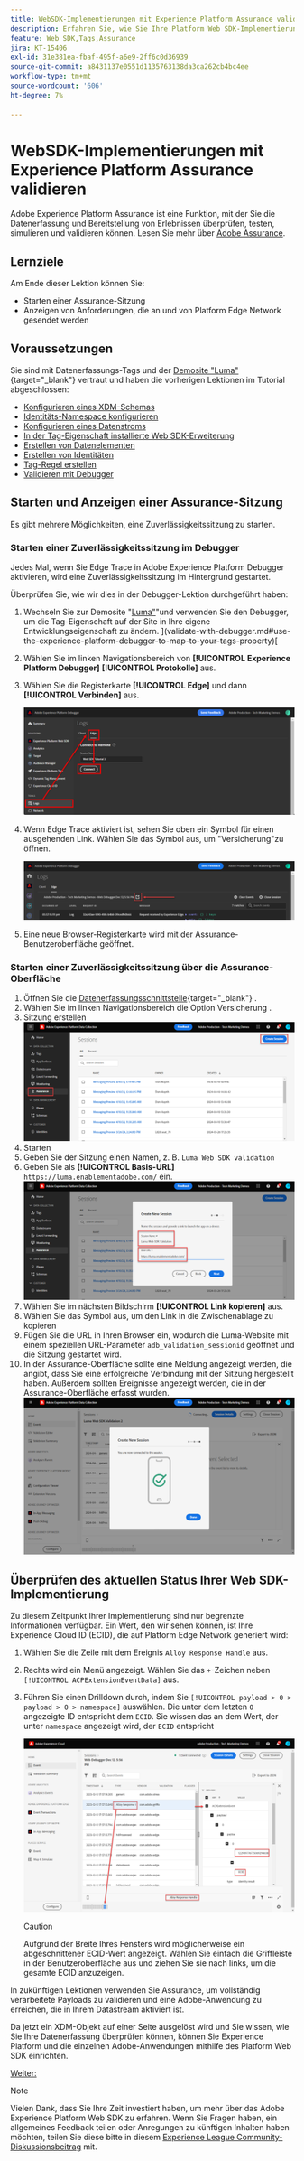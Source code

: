 ```yaml
---
title: WebSDK-Implementierungen mit Experience Platform Assurance validieren
description: Erfahren Sie, wie Sie Ihre Platform Web SDK-Implementierung mit Adobe Experience Platform Assurance validieren. Diese Lektion ist Teil des Tutorials „Implementieren von Adobe Experience Cloud mit Web SDK“.
feature: Web SDK,Tags,Assurance
jira: KT-15406
exl-id: 31e381ea-fbaf-495f-a6e9-2ff6c0d36939
source-git-commit: a8431137e0551d1135763138da3ca262cb4bc4ee
workflow-type: tm+mt
source-wordcount: '606'
ht-degree: 7%

---
```


# WebSDK-Implementierungen mit Experience Platform Assurance validieren

Adobe Experience Platform Assurance ist eine Funktion, mit der Sie die Datenerfassung und Bereitstellung von Erlebnissen überprüfen, testen, simulieren und validieren können. Lesen Sie mehr über [Adobe Assurance](https://experienceleague.adobe.com/en/docs/experience-platform/assurance/home).


## Lernziele

Am Ende dieser Lektion können Sie:

* Starten einer Assurance-Sitzung
* Anzeigen von Anforderungen, die an und von Platform Edge Network gesendet werden

## Voraussetzungen

Sie sind mit Datenerfassungs-Tags und der [Demosite &quot;Luma&quot;](https://luma.enablementadobe.com/content/luma/us/en.html){target="_blank"} vertraut und haben die vorherigen Lektionen im Tutorial abgeschlossen:

* [Konfigurieren eines XDM-Schemas](configure-schemas.md)
* [Identitäts-Namespace konfigurieren](configure-identities.md)
* [Konfigurieren eines Datenstroms](configure-datastream.md)
* [In der Tag-Eigenschaft installierte Web SDK-Erweiterung](install-web-sdk.md)
* [Erstellen von Datenelementen](create-data-elements.md)
* [Erstellen von Identitäten](create-identities.md)
* [Tag-Regel erstellen](create-tag-rule.md)
* [Validieren mit Debugger](validate-with-debugger.md)


## Starten und Anzeigen einer Assurance-Sitzung

Es gibt mehrere Möglichkeiten, eine Zuverlässigkeitssitzung zu starten.

### Starten einer Zuverlässigkeitssitzung im Debugger

Jedes Mal, wenn Sie Edge Trace in Adobe Experience Platform Debugger aktivieren, wird eine Zuverlässigkeitssitzung im Hintergrund gestartet.

Überprüfen Sie, wie wir dies in der Debugger-Lektion durchgeführt haben:

1. Wechseln Sie zur Demosite &quot;[Luma&quot;](https://luma.enablementadobe.com/content/luma/us/en.html)&quot;und verwenden Sie den Debugger, um die Tag-Eigenschaft auf der Site in Ihre eigene Entwicklungseigenschaft zu ändern. ](validate-with-debugger.md#use-the-experience-platform-debugger-to-map-to-your-tags-property)[
1. Wählen Sie im linken Navigationsbereich von **[!UICONTROL Experience Platform Debugger]** **[!UICONTROL Protokolle]** aus.
1. Wählen Sie die Registerkarte **[!UICONTROL Edge]** und dann **[!UICONTROL Verbinden]** aus.

   ![Verbinden von Edge Trace](assets/analytics-debugger-edgeTrace.png)
1. Wenn Edge Trace aktiviert ist, sehen Sie oben ein Symbol für einen ausgehenden Link. Wählen Sie das Symbol aus, um &quot;Versicherung&quot;zu öffnen.

   ![Beginn der Zuverlässigkeitssitzung](assets/validate-debugger-start-assurnance.png)

1. Eine neue Browser-Registerkarte wird mit der Assurance-Benutzeroberfläche geöffnet.

### Starten einer Zuverlässigkeitssitzung über die Assurance-Oberfläche

1. Öffnen Sie die [Datenerfassungsschnittstelle](https://experience.adobe.com/#/data-collection/home){target="_blank"} .
1. Wählen Sie im linken Navigationsbereich die Option Versicherung .
1. Sitzung erstellen
   ![Erstellen einer Zuverlässigkeitssitzung](assets/assurance-create-session.png)
1. Starten
1. Geben Sie der Sitzung einen Namen, z. B. `Luma Web SDK validation`
1. Geben Sie als **[!UICONTROL Basis-URL]** `https://luma.enablementadobe.com/` ein.
   ![Benennen der Zuverlässigkeitssitzung](assets/assurance-name-session.png)
1. Wählen Sie im nächsten Bildschirm **[!UICONTROL Link kopieren]** aus.
1. Wählen Sie das Symbol aus, um den Link in die Zwischenablage zu kopieren
1. Fügen Sie die URL in Ihren Browser ein, wodurch die Luma-Website mit einem speziellen URL-Parameter `adb_validation_sessionid` geöffnet und die Sitzung gestartet wird.
1. In der Assurance-Oberfläche sollte eine Meldung angezeigt werden, die angibt, dass Sie eine erfolgreiche Verbindung mit der Sitzung hergestellt haben. Außerdem sollten Ereignisse angezeigt werden, die in der Assurance-Oberfläche erfasst wurden.
   ![Die Zuverlässigkeitssitzung ist verbunden](assets/assurance-success.png)

## Überprüfen des aktuellen Status Ihrer Web SDK-Implementierung

Zu diesem Zeitpunkt Ihrer Implementierung sind nur begrenzte Informationen verfügbar. Ein Wert, den wir sehen können, ist Ihre Experience Cloud ID (ECID), die auf Platform Edge Network generiert wird:

1. Wählen Sie die Zeile mit dem Ereignis `Alloy Response Handle` aus.
1. Rechts wird ein Menü angezeigt. Wählen Sie das `+`-Zeichen neben `[!UICONTROL ACPExtensionEventData]` aus.
1. Führen Sie einen Drilldown durch, indem Sie `[!UICONTROL payload > 0 > payload > 0 > namespace]` auswählen. Die unter dem letzten `0` angezeigte ID entspricht dem `ECID`. Sie wissen das an dem Wert, der unter `namespace` angezeigt wird, der `ECID` entspricht

   ![Assurance validate ECID](assets/validate-assurance-ecid.png)

   >[!CAUTION]
   >
   >Aufgrund der Breite Ihres Fensters wird möglicherweise ein abgeschnittener ECID-Wert angezeigt. Wählen Sie einfach die Griffleiste in der Benutzeroberfläche aus und ziehen Sie sie nach links, um die gesamte ECID anzuzeigen.

In zukünftigen Lektionen verwenden Sie Assurance, um vollständig verarbeitete Payloads zu validieren und eine Adobe-Anwendung zu erreichen, die in Ihrem Datastream aktiviert ist.

Da jetzt ein XDM-Objekt auf einer Seite ausgelöst wird und Sie wissen, wie Sie Ihre Datenerfassung überprüfen können, können Sie Experience Platform und die einzelnen Adobe-Anwendungen mithilfe des Platform Web SDK einrichten.

[Weiter: ](setup-experience-platform.md)

>[!NOTE]
>
>Vielen Dank, dass Sie Ihre Zeit investiert haben, um mehr über das Adobe Experience Platform Web SDK zu erfahren. Wenn Sie Fragen haben, ein allgemeines Feedback teilen oder Anregungen zu künftigen Inhalten haben möchten, teilen Sie diese bitte in diesem [Experience League Community-Diskussionsbeitrag](https://experienceleaguecommunities.adobe.com/t5/adobe-experience-platform-data/tutorial-discussion-implement-adobe-experience-cloud-with-web/td-p/444996) mit.
